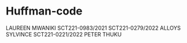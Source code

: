 # Huffman-code
LAUREEN MWANIKI SCT221-0983/2021
SCT221-0279/2022 ALLOYS SYLVINCE
SCT221-0221/2022 PETER THUKU
